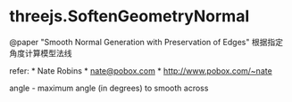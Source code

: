 # threejs.SoftenGeometryNormal
@paper "Smooth Normal Generation with Preservation of Edges" 根据指定角度计算模型法线

  refer:
     *  Nate Robins
     *  nate@pobox.com
     *  http://www.pobox.com/~nate
     
 angle - maximum angle (in degrees) to smooth across
